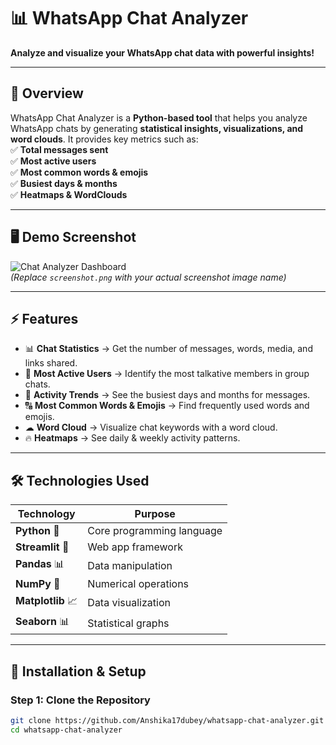 # 📊 WhatsApp Chat Analyzer  
**Analyze and visualize your WhatsApp chat data with powerful insights!**  

---

## 📌 Overview  
WhatsApp Chat Analyzer is a **Python-based tool** that helps you analyze WhatsApp chats by generating **statistical insights, visualizations, and word clouds**. It provides key metrics such as:  
✅ **Total messages sent**  
✅ **Most active users**  
✅ **Most common words & emojis**  
✅ **Busiest days & months**  
✅ **Heatmaps & WordClouds**  

---

## 🖥️ Demo Screenshot  
![Chat Analyzer Dashboard](screenshot.png)  
_(Replace `screenshot.png` with your actual screenshot image name)_  

---

## ⚡ Features  
- 📊 **Chat Statistics** → Get the number of messages, words, media, and links shared.  
- 👥 **Most Active Users** → Identify the most talkative members in group chats.  
- 📅 **Activity Trends** → See the busiest days and months for messages.  
- 🔠 **Most Common Words & Emojis** → Find frequently used words and emojis.  
- ☁ **Word Cloud** → Visualize chat keywords with a word cloud.  
- 🔥 **Heatmaps** → See daily & weekly activity patterns.  

---

## 🛠️ Technologies Used  
| Technology  | Purpose  |
|-------------|---------|
| **Python** 🐍 | Core programming language |
| **Streamlit** 🎨 | Web app framework |
| **Pandas** 📊 | Data manipulation |
| **NumPy** 🔢 | Numerical operations |
| **Matplotlib** 📈 | Data visualization |
| **Seaborn** 📊 | Statistical graphs |

---

## 🚀 Installation & Setup  
### Step 1: Clone the Repository  
```bash
git clone https://github.com/Anshika17dubey/whatsapp-chat-analyzer.git
cd whatsapp-chat-analyzer

